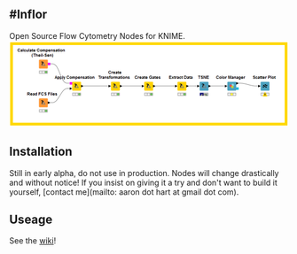 #Inflor
--------------------------------------------
Open Source Flow Cytometry Nodes for KNIME.
![A typical Inflor workflow](https://github.com/AaronNHart/Inflor/blob/master/wiki/demo-workflow.png)


## Installation
Still in early alpha, do not use in production. Nodes will change drastically and without notice! If you insist on giving it a try and don't want to build it yourself, [contact me](mailto: aaron dot hart at gmail dot com).

## Useage 
See the [wiki](https://github.com/AaronNHart/Inflor/wiki)!  
